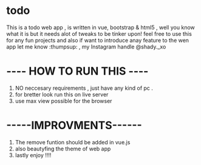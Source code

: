 # todo

This is a todo web app , is written in vue, bootstrap & html5 ,  well you know what it is but  it needs alot of tweaks to be tinker upon! feel free to use this for any fun projects and also if want to introduce anay feature to the wen app let me know :thumpsup: , my Instagram handle @shady._xo


 # ---- HOW TO RUN THIS ----
 1. NO neccesary requirements , just have any kind of pc .
 2. for bretter look run this on  live server 
 3. use max view possible for the browser
 
 
  # -----IMPROVMENTS------
 
 1. The remove funtion should be added in vue.js
 2. also beautyfing the theme of web app
 3. lastly enjoy !!!!
